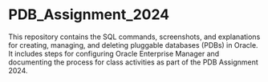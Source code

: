# PDB_Assignment_2024
This repository contains the SQL commands, screenshots, and explanations for creating, managing, and deleting pluggable databases (PDBs) in Oracle. It includes steps for configuring Oracle Enterprise Manager and documenting the process for class activities as part of the PDB Assignment 2024.
